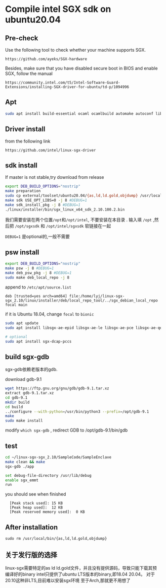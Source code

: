 # Compile intel SGX sdk on ubuntu20.04

## Pre-check
Use the following tool to check whether your machine supports SGX.
```link
https://github.com/ayeks/SGX-hardware
```
Besides, make sure that you have disabled secure boot in BIOS and enable SGX, follow the manual
```link
https://community.intel.com/t5/Intel-Software-Guard-Extensions/installing-SGX-driver-for-ubuntu/td-p/1094996
```

## Apt

```bash
sudo apt install build-essential ocaml ocamlbuild automake autoconf libtool wget python libssl-dev git cmake perl libssl-dev libcurl4-openssl-dev protobuf-compiler libprotobuf-dev debhelper cmake reprepro unzip
```

## Driver install
from the following link
```link
https://github.com/intel/linux-sgx-driver
```

## sdk install

If master is not stable,try download from release

```bash
export DEB_BUILD_OPTIONS="nostrip"
make preparation
sudo cp external/toolset/ubuntu20.04/{as,ld,ld.gold,objdump} /usr/local/bin
make sdk USE_OPT_LIBS=0 -j 8 #DEBUG=1
make sdk_install_pkg -j 8 #DEBUG=1
./linux/installer/bin/sgx_linux_x64_sdk_2.10.100.2.bin
```



我们需要安装在两个位置`/opt`和`/opt/intel`, 不要安装在本目录 . 输入填 `/opt` ,然后把 `/opt/sgxsdk` 和 `/opt/intel/sgxsdk` 软链接在一起

`DEBUG=1`  是optional的,一般不需要

## psw install
```bash
export DEB_BUILD_OPTIONS="nostrip"
make psw -j 8 #DEBUG=1
make deb_psw_pkg -j 8 #DEBUG=1
sudo make deb_local_repo -j 8
```

append to `/etc/apt/source.list`

```
deb [trusted=yes arch=amd64] file:/home/lyj/linux-sgx-sgx_2.10/linux/installer/deb/local_repo_tool/../sgx_debian_local_repo focal main
```
if it is Ubuntu 18.04, change `focal` to `bionic`
```bash
sudo apt update
sudo apt install libsgx-ae-epid libsgx-ae-le libsgx-ae-pce libsgx-ae-qe3 libsgx-ae-qve libsgx-aesm-ecdsa-plugin libsgx-aesm-epid-plugin libsgx-aesm-launch-plugin libsgx-aesm-pce-plugin libsgx-aesm-quote-ex-plugin libsgx-dcap-default-qpl-dev libsgx-dcap-default-qpl libsgx-dcap-ql-dev libsgx-dcap-ql libsgx-enclave-common-dbgsym libsgx-enclave-common-dev libsgx-enclave-common libsgx-epid-dev libsgx-epid libsgx-launch-dev libsgx-launch libsgx-pce-logic libsgx-qe3-logic libsgx-quote-ex-dev libsgx-quote-ex libsgx-uae-service libsgx-urts-dbgsym libsgx-urts sgx-aesm-service 
```

```bash
# optional
sudo apt install sgx-dcap-pccs
```



## build sgx-gdb

sgx-gdb依赖老版本的gdb. 

download gdb-9.1

```bash
wget https://ftp.gnu.org/gnu/gdb/gdb-9.1.tar.xz
extract gdb-9.1.tar.xz
cd gdb-9.1
mkdir build
cd build 
../configure --with-python=/usr/bin/python3 --prefix=/opt/gdb-9.1
make
sudo make install
```
modify `which sgx-gdb` , redirect GDB to /opt/gdb-9.1/bin/gdb

## test
```bash
cd ~/linux-sgx-sgx_2.10/SampleCode/SampleEnclave
make clean && make
sgx-gdb ./app

set debug-file-directory /usr/lib/debug
enable sgx_emmt
run
```

you should see when finished
```
  [Peak stack used]: 15 KB
  [Peak heap used]:  12 KB
  [Peak reserved memory used]:  0 KB

```

## After installation

```
sudo rm /usr/local/bin/{as,ld,ld.gold,objdump}
```


## 关于发行版的选择
linux-sgx需要特定的as ld ld.gold文件，并且没有提供源码，导致只能下载其预编译好的binary
intel只提供了ubuntu LTS版本的binary,即18.04 20.04。 
对于20.10这种非LTS,目前难以安装sgx环境
至于Arch,那就更不用想了
